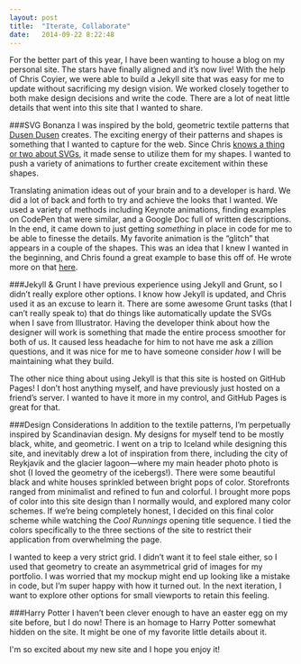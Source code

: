```yaml
---
layout: post
title:  "Iterate, Collaborate"
date:   2014-09-22 8:22:48
---
```


For the better part of this year, I have been wanting to house a blog on my personal site. The stars have finally aligned and it’s now live! With the help of Chris Coyier, we were able to build a Jekyll site that was easy for me to update without sacrificing my design vision. We worked closely together to both make design decisions and write the code. There are a lot of neat little details that went into this site that I wanted to share.

###SVG Bonanza
I was inspired by the bold, geometric textile patterns that [Dusen Dusen](http://www.dusendusen.com/) creates. The exciting energy of their patterns and shapes is something that I wanted to capture for the web. Since Chris [knows a thing or two about SVGs](http://css-tricks.com/mega-list-svg-information/), it made sense to utilize them for my shapes. I wanted to push a variety of animations to further create excitement within these shapes.

<!--more-->

Translating animation ideas out of your brain and to a developer is hard. We did a lot of back and forth to try and achieve the looks that I wanted. We used a variety of methods including Keynote animations, finding examples on CodePen that were similar, and a Google Doc full of written descriptions. In the end, it came down to just getting _something_ in place in code for me to be able to finesse the details. My favorite animation is the “glitch” that appears in a couple of the shapes. This was an idea that I knew I wanted in the beginning, and Chris found a great example to base this off of. He wrote more on that [here](http://css-tricks.com/glitch-effect-text-images-svg/).

###Jekyll & Grunt
I have previous experience using Jekyll and Grunt, so I didn’t really explore other options. I know how Jekyll is updated, and Chris used it as an excuse to learn it. There are some awesome Grunt tasks (that I can’t really speak to) that do things like automatically update the SVGs when I save from Illustrator. Having the developer think about how the designer will work is something that made the entire process smoother for both of us. It caused less headache for him to not have me ask a zillion questions, and it was nice for me to have someone consider _how_ I will be maintaining what they build.

The other nice thing about using Jekyll is that this site is hosted on GitHub Pages! I don’t host anything myself, and have previously just hosted on a friend’s server. I wanted to have it more in my control, and GitHub Pages is great for that.

###Design Considerations
In addition to the textile patterns, I’m perpetually inspired by Scandinavian design. My designs for myself tend to be mostly black, white, and geometric. I went on a trip to Iceland while designing this site, and inevitably drew a lot of inspiration from there, including the city of Reykjavik and the glacier lagoon—where my main header photo photo is shot (I loved the geometry of the icebergs!). There were some beautiful black and white houses sprinkled between bright pops of color. Storefronts ranged from minimalist and refined to fun and colorful. I brought more pops of color into this site design than I normally would, and explored many color schemes. If we’re being completely honest, I decided on this final color scheme while watching the _Cool Runnings_ opening title sequence. I tied the colors specifically to the three sections of the site to restrict their application from overwhelming the page.

I wanted to keep a very strict grid. I didn’t want it to feel stale either, so I used that geometry to create an asymmetrical grid of images for my portfolio. I was worried that my mockup might end up looking like a mistake in code, but I’m super happy with how it turned out. In the next iteration, I want to explore other options for small viewports to retain this feeling.

###Harry Potter
I haven’t been clever enough to have an easter egg on my site before, but I do now! There is an homage to Harry Potter somewhat hidden on the site. It might be one of my favorite little details about it.

I'm so excited about my new site and I hope you enjoy it!